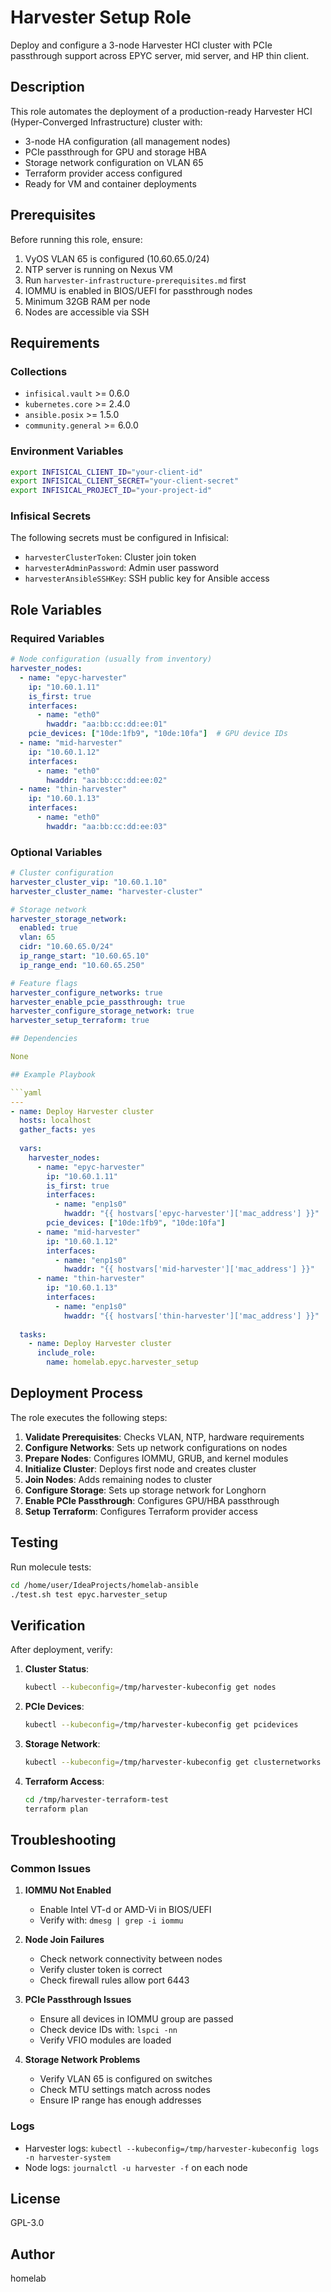 # Harvester Setup Role

Deploy and configure a 3-node Harvester HCI cluster with PCIe passthrough support across EPYC server, mid server, and HP thin client.

## Description

This role automates the deployment of a production-ready Harvester HCI (Hyper-Converged Infrastructure) cluster with:
- 3-node HA configuration (all management nodes)
- PCIe passthrough for GPU and storage HBA
- Storage network configuration on VLAN 65
- Terraform provider access configured
- Ready for VM and container deployments

## Prerequisites

Before running this role, ensure:
1. VyOS VLAN 65 is configured (10.60.65.0/24)
2. NTP server is running on Nexus VM
3. Run `harvester-infrastructure-prerequisites.md` first
4. IOMMU is enabled in BIOS/UEFI for passthrough nodes
5. Minimum 32GB RAM per node
6. Nodes are accessible via SSH

## Requirements

### Collections
- `infisical.vault` >= 0.6.0
- `kubernetes.core` >= 2.4.0
- `ansible.posix` >= 1.5.0
- `community.general` >= 6.0.0

### Environment Variables
```bash
export INFISICAL_CLIENT_ID="your-client-id"
export INFISICAL_CLIENT_SECRET="your-client-secret"
export INFISICAL_PROJECT_ID="your-project-id"
```

### Infisical Secrets
The following secrets must be configured in Infisical:
- `harvesterClusterToken`: Cluster join token
- `harvesterAdminPassword`: Admin user password
- `harvesterAnsibleSSHKey`: SSH public key for Ansible access

## Role Variables

### Required Variables
```yaml
# Node configuration (usually from inventory)
harvester_nodes:
  - name: "epyc-harvester"
    ip: "10.60.1.11"
    is_first: true
    interfaces:
      - name: "eth0"
        hwaddr: "aa:bb:cc:dd:ee:01"
    pcie_devices: ["10de:1fb9", "10de:10fa"]  # GPU device IDs
  - name: "mid-harvester"
    ip: "10.60.1.12"
    interfaces:
      - name: "eth0"
        hwaddr: "aa:bb:cc:dd:ee:02"
  - name: "thin-harvester"
    ip: "10.60.1.13"
    interfaces:
      - name: "eth0"
        hwaddr: "aa:bb:cc:dd:ee:03"
```

### Optional Variables
```yaml
# Cluster configuration
harvester_cluster_vip: "10.60.1.10"
harvester_cluster_name: "harvester-cluster"

# Storage network
harvester_storage_network:
  enabled: true
  vlan: 65
  cidr: "10.60.65.0/24"
  ip_range_start: "10.60.65.10"
  ip_range_end: "10.60.65.250"

# Feature flags
harvester_configure_networks: true
harvester_enable_pcie_passthrough: true
harvester_configure_storage_network: true
harvester_setup_terraform: true

## Dependencies

None

## Example Playbook

```yaml
---
- name: Deploy Harvester cluster
  hosts: localhost
  gather_facts: yes
  
  vars:
    harvester_nodes:
      - name: "epyc-harvester"
        ip: "10.60.1.11"
        is_first: true
        interfaces:
          - name: "enp1s0"
            hwaddr: "{{ hostvars['epyc-harvester']['mac_address'] }}"
        pcie_devices: ["10de:1fb9", "10de:10fa"]
      - name: "mid-harvester"
        ip: "10.60.1.12"
        interfaces:
          - name: "enp1s0"
            hwaddr: "{{ hostvars['mid-harvester']['mac_address'] }}"
      - name: "thin-harvester"
        ip: "10.60.1.13"
        interfaces:
          - name: "enp1s0"
            hwaddr: "{{ hostvars['thin-harvester']['mac_address'] }}"
  
  tasks:
    - name: Deploy Harvester cluster
      include_role:
        name: homelab.epyc.harvester_setup
```

## Deployment Process

The role executes the following steps:

1. **Validate Prerequisites**: Checks VLAN, NTP, hardware requirements
2. **Configure Networks**: Sets up network configurations on nodes
3. **Prepare Nodes**: Configures IOMMU, GRUB, and kernel modules
4. **Initialize Cluster**: Deploys first node and creates cluster
5. **Join Nodes**: Adds remaining nodes to cluster
6. **Configure Storage**: Sets up storage network for Longhorn
7. **Enable PCIe Passthrough**: Configures GPU/HBA passthrough
8. **Setup Terraform**: Configures Terraform provider access

## Testing

Run molecule tests:
```bash
cd /home/user/IdeaProjects/homelab-ansible
./test.sh test epyc.harvester_setup
```

## Verification

After deployment, verify:

1. **Cluster Status**:
   ```bash
   kubectl --kubeconfig=/tmp/harvester-kubeconfig get nodes
   ```

2. **PCIe Devices**:
   ```bash
   kubectl --kubeconfig=/tmp/harvester-kubeconfig get pcidevices
   ```

3. **Storage Network**:
   ```bash
   kubectl --kubeconfig=/tmp/harvester-kubeconfig get clusternetworks
   ```

4. **Terraform Access**:
   ```bash
   cd /tmp/harvester-terraform-test
   terraform plan
   ```

## Troubleshooting

### Common Issues

1. **IOMMU Not Enabled**
   - Enable Intel VT-d or AMD-Vi in BIOS/UEFI
   - Verify with: `dmesg | grep -i iommu`

2. **Node Join Failures**
   - Check network connectivity between nodes
   - Verify cluster token is correct
   - Check firewall rules allow port 6443

3. **PCIe Passthrough Issues**
   - Ensure all devices in IOMMU group are passed
   - Check device IDs with: `lspci -nn`
   - Verify VFIO modules are loaded

4. **Storage Network Problems**
   - Verify VLAN 65 is configured on switches
   - Check MTU settings match across nodes
   - Ensure IP range has enough addresses

### Logs

- Harvester logs: `kubectl --kubeconfig=/tmp/harvester-kubeconfig logs -n harvester-system`
- Node logs: `journalctl -u harvester -f` on each node

## License

GPL-3.0

## Author

homelab